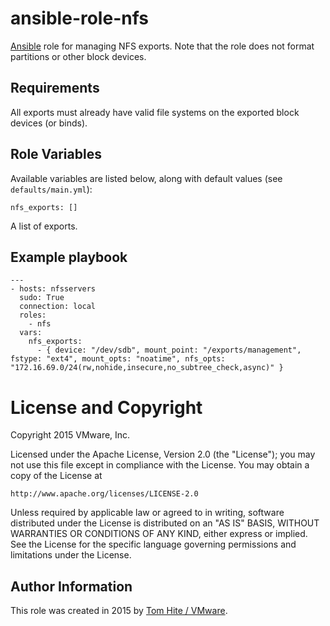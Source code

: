 # ansible-role-nfs

[Ansible](https://github.com/ansible/ansible) role for managing
NFS exports. Note that the role does not format partitions
or other block devices.

## Requirements

All exports must already have valid file systems on the exported
block devices (or binds).

## Role Variables

Available variables are listed below, along with default values (see `defaults/main.yml`):

    nfs_exports: []

A list of exports.

## Example playbook

```
---
- hosts: nfsservers
  sudo: True
  connection: local
  roles:
    - nfs
  vars:
    nfs_exports:
      - { device: "/dev/sdb", mount_point: "/exports/management", fstype: "ext4", mount_opts: "noatime", nfs_opts: "172.16.69.0/24(rw,nohide,insecure,no_subtree_check,async)" }
```

# License and Copyright

Copyright 2015 VMware, Inc.

Licensed under the Apache License, Version 2.0 (the "License");
you may not use this file except in compliance with the License.
You may obtain a copy of the License at

    http://www.apache.org/licenses/LICENSE-2.0

Unless required by applicable law or agreed to in writing, software
distributed under the License is distributed on an "AS IS" BASIS,
WITHOUT WARRANTIES OR CONDITIONS OF ANY KIND, either express or implied.
See the License for the specific language governing permissions and
limitations under the License.

## Author Information

This role was created in 2015 by [Tom Hite / VMware](http://www.vmware.com/).
